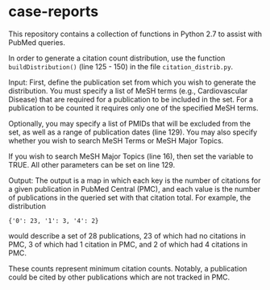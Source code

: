 # case-reports

This repository contains a collection of functions in Python 2.7 to assist with PubMed queries.

In order to generate a citation count distribution, use the function ```buildDistribution()``` (line 125 - 150) in the file ```citation_distrib.py```.

Input:
First, define the publication set from which you wish to generate the distribution. You must specify a list of MeSH terms (e.g., Cardiovascular Disease) that are required for a publication to be included in the set. For a publication to be counted it requires only one of the specified MeSH terms.

Optionally, you may specify a list of PMIDs that will be excluded from the set, as well as a range of publication dates (line 129). You may also specify whether you wish to search MeSH Terms or MeSH Major Topics.

If you wish to search MeSH Major Topics (line 16), then set the variable to TRUE. All other parameters can be set on line 129.

Output:
The output is a map in which each key is the number of citations for a given publication in PubMed Central (PMC), and each value is the number of publications in the queried set with that citation total. For example, the distribution

```
{'0': 23, '1': 3, '4': 2}
```

would describe a set of 28 publications, 23 of which had no citations in PMC, 3 of which had 1 citation in PMC, and 2 of which had 4 citations in PMC.

These counts represent minimum citation counts. Notably, a publication could be cited by other publications which are not tracked in PMC.

